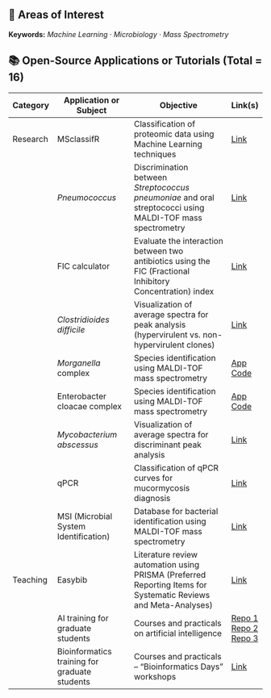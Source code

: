 ## 🌟 Areas of Interest
**Keywords:** *Machine Learning · Microbiology · Mass Spectrometry*

## 📚 Open-Source Applications or Tutorials (Total = 16)

| Category   | Application or Subject                        | Objective                                                                                             | Link(s)                                                                 |
|------------|-----------------------------------------------|--------------------------------------------------------------------------------------------------------|-------------------------------------------------------------------------|
| Research   | MSclassifR                                     | Classification of proteomic data using Machine Learning techniques                                    | [Link](https://agodmer/MSclassifR_examples)                            |
|            | *Pneumococcus*                                   | Discrimination between *Streptococcus pneumoniae* and oral streptococci using MALDI-TOF mass spectrometry | [Link](https://bigbiomed.shinyapps.io/MSclassifR-pneumo/)             |
|            | FIC calculator                                 | Evaluate the interaction between two antibiotics using the FIC (Fractional Inhibitory Concentration) index | [Link](https://bigbiomed.shinyapps.io/fic_calculator/)                |
|            | *Clostridioides difficile*                     | Visualization of average spectra for peak analysis (hypervirulent vs. non-hypervirulent clones)       | [Link](https://github.com/agodmer/Clostri)                             |
|            | *Morganella* complex                             | Species identification using MALDI-TOF mass spectrometry                                              | [App](https://bigbiomed.shinyapps.io/MorgaMSclassifR/) <br> [Code](https://github.com/agodmer/Morganella) |
|            | Enterobacter cloacae complex                   | Species identification using MALDI-TOF mass spectrometry                                              | [App](https://bigbiomed.shinyapps.io/Ecc_shiny_app_v1/) <br> [Code](https://github.com/agodmer/ECC)         |
|            | *Mycobacterium abscessus*                      | Visualization of average spectra for discriminant peak analysis                                       | [Link](https://github.com/agodmer/MABSc)                               |
|            | qPCR                                            | Classification of qPCR curves for mucormycosis diagnosis                                               | [Link](https://bigbiomed.shinyapps.io/qPCRv3Mucor_shiny/)             |
|            | MSI (Microbial System Identification)         | Database for bacterial identification using MALDI-TOF mass spectrometry                               | [Link](https://msi.happy-dev.fr/)                                      |
| Teaching   | Easybib                                         | Literature review automation using PRISMA (Preferred Reporting Items for Systematic Reviews and Meta-Analyses) | [Link](https://github.com/agodmer/Prisma_Method)                      |
|            | AI training for graduate students              | Courses and practicals on artificial intelligence                                                      | [Repo 1](https://github.com/agodmer/Formation_IA) <br> [Repo 2](https://github.com/agodmer/UE-Medecine-IA-Omics) <br> [Repo 3](https://github.com/agodmer/UE_ED_Rformation) |
|            | Bioinformatics training for graduate students | Courses and practicals – “Bioinformatics Days” workshops                                               | [Link](https://github.com/agodmer/StatistiquesR_ReJMICJournee2)        |
